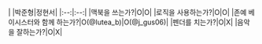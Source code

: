 |    |박준형|정현서|
|:--:|:--:|
|맥북을 쓰는가?|O|O|
|로직을 사용하는가?|O|O|
|존예 베이시스터와 함께 하는가?|O(@lutea_b)|O(@j_gus06)|
|펜더를 치는가?|O|X|
|음악을 잘하는가?|O|X|
